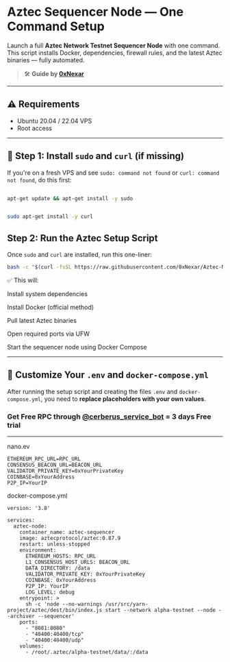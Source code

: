 # Aztec Sequencer Node — One Command Setup

Launch a full **Aztec Network Testnet Sequencer Node** with one command. This script installs Docker, dependencies, firewall rules, and the latest Aztec binaries — fully automated.

> 🛠️ **Guide by [0xNexar](https://github.com/0xNexar)**

---

## ⚠️ Requirements

- Ubuntu 20.04 / 22.04 VPS  
- Root access  

---

## 🧰 Step 1: Install `sudo` and `curl` (if missing)

If you're on a fresh VPS and see `sudo: command not found` or `curl: command not found`, do this first:

```bash

apt-get update && apt-get install -y sudo
```
```bash

sudo apt-get install -y curl
```

## Step 2: Run the Aztec Setup Script


Once `sudo` and `curl` are installed, run this one-liner:

```bash
bash -c "$(curl -fsSL https://raw.githubusercontent.com/0xNexar/Aztec-Network/main/run.sh)"
```

✅ This will:

Install system dependencies

Install Docker (official method)

Pull latest Aztec binaries

Open required ports via UFW

Start the sequencer node using Docker Compose

---

## 📝 Customize Your `.env` and `docker-compose.yml`

After running the setup script and creating the files `.env` and `docker-compose.yml`, you need to **replace placeholders with your own values**.

### Get Free RPC through [@cerberus_service_bot](http://t.me/cerberus_service_bot) = 3 days Free trial
---

nano.ev

```
ETHEREUM_RPC_URL=RPC_URL
CONSENSUS_BEACON_URL=BEACON_URL
VALIDATOR_PRIVATE_KEY=0xYourPrivateKey
COINBASE=0xYourAddress
P2P_IP=YourIP
```

docker-compose.yml
```
version: '3.8'

services:
  aztec-node:
    container_name: aztec-sequencer
    image: aztecprotocol/aztec:0.87.9
    restart: unless-stopped
    environment:
      ETHEREUM_HOSTS: RPC_URL
      L1_CONSENSUS_HOST_URLS: BEACON_URL
      DATA_DIRECTORY: /data
      VALIDATOR_PRIVATE_KEY: 0xYourPrivateKey
      COINBASE: 0xYourAddress
      P2P_IP: YourIP
      LOG_LEVEL: debug
    entrypoint: >
      sh -c 'node --no-warnings /usr/src/yarn-project/aztec/dest/bin/index.js start --network alpha-testnet --node --archiver --sequencer'    
    ports:
      - "8081:8080" 
      - "40400:40400/tcp"
      - "40400:40400/udp"
    volumes:
      - /root/.aztec/alpha-testnet/data/:/data
```

